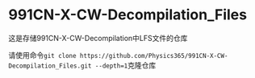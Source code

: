 # 991CN-X-CW-Decompilation_Files
这是存储991CN-X-CW-Decompilation中LFS文件的仓库

请使用命令```git clone https://github.com/Physics365/991CN-X-CW-Decompilation_Files.git --depth=1```克隆仓库

